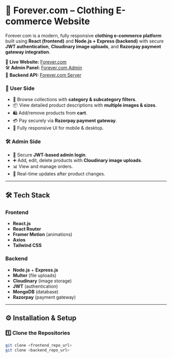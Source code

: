 # 👗 Forever.com – Clothing E-commerce Website

Forever.com is a modern, fully responsive **clothing e-commerce platform** built using **React (frontend)** and **Node.js + Express (backend)** with secure **JWT authentication**, **Cloudinary image uploads**, and **Razorpay payment gateway integration**.

🚀 **Live Website:** [Forever.com](https://ecommerce-1-client.vercel.app/)  
🛠 **Admin Panel:** [Forever.com Admin](https://ecommerce-1-admin-mu.vercel.app/)  
📡 **Backend API:** [Forever.com Server](https://ecommerce-1-server.vercel.app/)


### 👥 User Side
- 🛒 Browse collections with **category & subcategory filters**.
- 📦 View detailed product descriptions with **multiple images & sizes**.
- 🛍 Add/remove products from **cart**.
- 💳 Pay securely via **Razorpay payment gateway**.
- 📱 Fully responsive UI for mobile & desktop.

### 🛠 Admin Side
- 🔑 Secure **JWT-based admin login**.
- ➕ Add, edit, delete products with **Cloudinary image uploads**.
- 📊 View and manage orders.
- 🚀 Real-time updates after product changes.

---

## 🛠 Tech Stack

### Frontend
- **React.js**
- **React Router**
- **Framer Motion** (animations)
- **Axios**
- **Tailwind CSS**

### Backend
- **Node.js** + **Express.js**
- **Multer** (file uploads)
- **Cloudinary** (image storage)
- **JWT** (authentication)
- **MongoDB** (database)
- **Razorpay** (payment gateway)

---

## ⚙️ Installation & Setup

### 1️⃣ Clone the Repositories
```bash
git clone <frontend_repo_url>
git clone <backend_repo_url>


